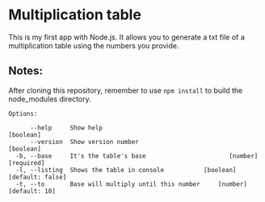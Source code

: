 # Multiplication table

This is my first app with Node.js. It allows you to generate a txt file of a multiplication table using the numbers you provide.

## Notes:

After cloning this repository, remember to use `npm install` to build the node_modules directory.

```
Options:

      --help     Show help                                             [boolean]
      --version  Show version number                                   [boolean]
  -b, --base     It's the table's base                       [number] [required]
  -l, --listing  Shows the table in console           [boolean] [default: false]
  -t, --to       Base will multiply until this number     [number] [default: 10]
  
```